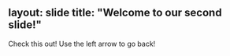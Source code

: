 layout: slide
title: "Welcome to our second slide!"
---
Check this out!
Use the left arrow to go back!
